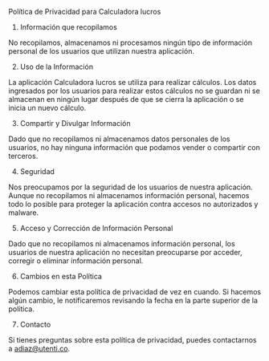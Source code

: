 Política de Privacidad para Calculadora lucros

1. Información que recopilamos

No recopilamos, almacenamos ni procesamos ningún tipo de información personal de los usuarios que utilizan nuestra aplicación.

2. Uso de la Información

La aplicación Calculadora lucros se utiliza para realizar cálculos. Los datos ingresados por los usuarios para realizar estos cálculos no se guardan ni se almacenan en ningún lugar después de que se cierra la aplicación o se inicia un nuevo cálculo.

3. Compartir y Divulgar Información

Dado que no recopilamos ni almacenamos datos personales de los usuarios, no hay ninguna información que podamos vender o compartir con terceros.

4. Seguridad

Nos preocupamos por la seguridad de los usuarios de nuestra aplicación. Aunque no recopilamos ni almacenamos información personal, hacemos todo lo posible para proteger la aplicación contra accesos no autorizados y malware.

5. Acceso y Corrección de Información Personal

Dado que no recopilamos ni almacenamos información personal, los usuarios de nuestra aplicación no necesitan preocuparse por acceder, corregir o eliminar información personal.

6. Cambios en esta Política

Podemos cambiar esta política de privacidad de vez en cuando. Si hacemos algún cambio, le notificaremos revisando la fecha en la parte superior de la política.

7. Contacto

Si tienes preguntas sobre esta política de privacidad, puedes contactarnos a adiaz@utenti.co.
